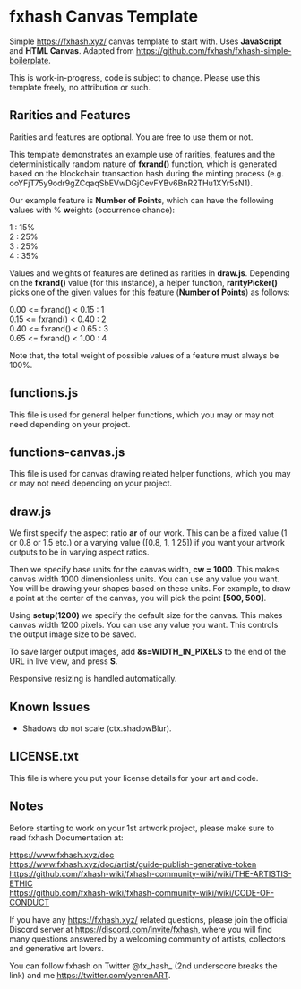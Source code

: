 # fxhash Canvas Template
Simple https://fxhash.xyz/ canvas template to start with. Uses **JavaScript** and **HTML Canvas**. Adapted from https://github.com/fxhash/fxhash-simple-boilerplate.

This is work-in-progress, code is subject to change. Please use this template freely, no attribution or such.

## Rarities and Features

Rarities and features are optional. You are free to use them or not.

This template demonstrates an example use of rarities, features and the deterministically random nature of **fxrand()** function, which is generated based on the blockchain transaction hash during the minting process (e.g. ooYFjT75y9odr9gZCqaqSbEVwDGjCevFYBv6BnR2THu1XYr5sN1).

Our example feature is **Number of Points**, which can have the following **v**alues with % **w**eights (occurrence chance):

1 : 15%  
2 : 25%  
3 : 25%  
4 : 35%  

Values and weights of features are defined as rarities in **draw.js**. Depending on the **fxrand()** value (for this instance), a helper function, **rarityPicker()** picks one of the given values for this feature (**Number of Points**) as follows:

0.00 <= fxrand() < 0.15 : 1  
0.15 <= fxrand() < 0.40 : 2  
0.40 <= fxrand() < 0.65 : 3  
0.65 <= fxrand() < 1.00 : 4

Note that, the total weight of possible values of a feature must always be 100%.

## functions.js
This file is used for general helper functions, which you may or may not need depending on your project.

## functions-canvas.js
This file is used for canvas drawing related helper functions, which you may or may not need depending on your project.

## draw.js
We first specify the aspect ratio **ar** of our work. This can be a fixed value (1 or 0.8 or 1.5 etc.) or a varying value ([0.8, 1, 1.25]) if you want your artwork outputs to be in varying aspect ratios.

Then we specify base units for the canvas width, **cw = 1000**. This makes canvas width 1000 dimensionless units. You can use any value you want. You will be drawing your shapes based on these units. For example, to draw a point at the center of the canvas, you will pick the point **[500, 500]**.

Using **setup(1200)** we specify the default size for the canvas. This makes canvas width 1200 pixels. You can use any value you want. This controls the output image size to be saved.

To save larger output images, add **&s=WIDTH_IN_PIXELS** to the end of the URL in live view, and press **S**.

Responsive resizing is handled automatically.

## Known Issues
- Shadows do not scale (ctx.shadowBlur).

## LICENSE.txt
This file is where you put your license details for your art and code.

## Notes
Before starting to work on your 1st artwork project, please make sure to read fxhash Documentation at:

https://www.fxhash.xyz/doc  
https://www.fxhash.xyz/doc/artist/guide-publish-generative-token  
https://github.com/fxhash-wiki/fxhash-community-wiki/wiki/THE-ARTISTIS-ETHIC  
https://github.com/fxhash-wiki/fxhash-community-wiki/wiki/CODE-OF-CONDUCT

If you have any https://fxhash.xyz/ related questions, please join the official Discord server at https://discord.com/invite/fxhash, where you will find many questions answered by a welcoming community of artists, collectors and generative art lovers.

You can follow fxhash on Twitter @fx_hash_ (2nd underscore breaks the link) and me https://twitter.com/yenrenART.
